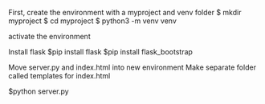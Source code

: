 First, create the environment with a myproject and venv folder
$ mkdir myproject
$ cd myproject
$ python3 -m venv venv

activate the environment

Install flask
$pip install flask
$pip install flask_bootstrap 

Move server.py and index.html into new environment
Make separate folder called templates for index.html

$python server.py
